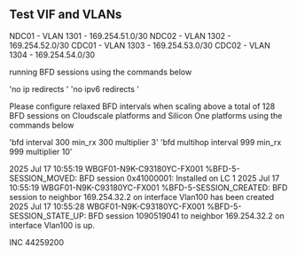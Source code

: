 ## Test VIF and VLANs
NDC01 - VLAN 1301 - 169.254.51.0/30
NDC02 - VLAN 1302 - 169.254.52.0/30
CDC01 - VLAN 1303 - 169.254.53.0/30
CDC02 - VLAN 1304 - 169.254.54.0/30


running BFD sessions using the commands below

'no ip redirects '
'no ipv6 redirects '

Please configure relaxed BFD intervals when scaling above a total of 128 BFD sessions
on Cloudscale platforms and Silicon One platforms using the commands below

'bfd interval 300 min_rx 300 multiplier 3'
'bfd multihop interval 999 min_rx 999 multiplier 10'



2025 Jul 17 10:55:19 WBGF01-N9K-C93180YC-FX001 %BFD-5-SESSION_MOVED: BFD session 0x41000001: Installed on LC 1
2025 Jul 17 10:55:19 WBGF01-N9K-C93180YC-FX001 %BFD-5-SESSION_CREATED: BFD session to neighbor 169.254.32.2 on interface Vlan100 has been created
2025 Jul 17 10:55:28 WBGF01-N9K-C93180YC-FX001 %BFD-5-SESSION_STATE_UP: BFD session 1090519041 to neighbor 169.254.32.2 on interface Vlan100 is up.

INC 44259200